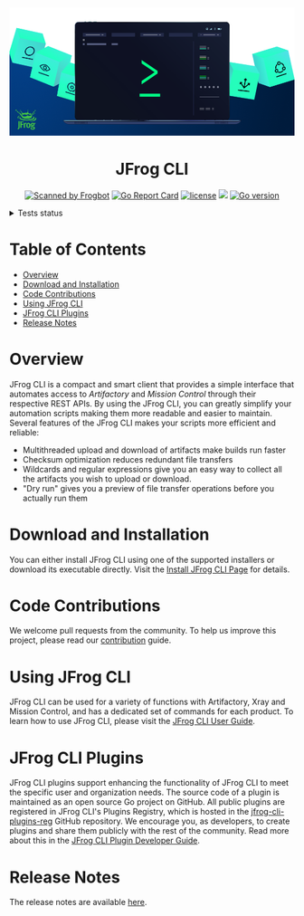 [![JFrog CLI](images/jfrog-cli-intro.png)](https://github.com/jfrog/jfrog-cli)

<div align="center">

# JFrog CLI

[![Scanned by Frogbot](https://raw.github.com/jfrog/frogbot/master/images/frogbot-badge.svg)](https://github.com/jfrog/frogbot#readme)
[![Go Report Card](https://goreportcard.com/badge/github.com/jfrog/jfrog-cli)](https://goreportcard.com/report/github.com/jfrog/jfrog-cli)
[![license](https://img.shields.io/badge/License-Apache_2.0-blue.svg?style=flat)](https://raw.githubusercontent.com/jfrog/jfrog-cli/v2/LICENSE) [![](https://img.shields.io/badge/Docs-%F0%9F%93%96-blue)](https://www.jfrog.com/confluence/display/CLI/JFrog+CLI)
[![Go version](https://img.shields.io/github/go-mod/go-version/jfrog/jfrog-cli)](https://tip.golang.org/doc/go1.20)

</div>

<details>
    <summary>Tests status</summary>
    <table>
        <tr>
            <th></th>
            <th width="100">V2</th>
            <th width="100">DEV</th>
        </tr>
        <div align="center">
            <tr>
                <td><img src="./images/artifactory.png" alt="artifactory"> Artifactory</td>
                <td>
                    <a href="https://github.com/jfrog/jfrog-cli/actions/workflows/artifactoryTests.yml?query=branch%3Av2">
                        <img src="https://github.com/jfrog/jfrog-cli/actions/workflows/artifactoryTests.yml/badge.svg?branch=v2" alt="">
                    </a>
                </td>
                <td>
                    <a href="https://github.com/jfrog/jfrog-cli/actions/workflows/artifactoryTests.yml?query=branch%3Adev">
                        <img src="https://github.com/jfrog/jfrog-cli/actions/workflows/artifactoryTests.yml/badge.svg?branch=dev" alt="">
                    </a>
                </td>
            </tr>
            <tr>
                <td><img src="./images/xray.png" alt="xray"> Xray</td>
                <td>
                    <a href="https://github.com/jfrog/jfrog-cli/actions/workflows/xrayTests.yml?query=branch%3Av2">
                        <img src="https://github.com/jfrog/jfrog-cli/actions/workflows/xrayTests.yml/badge.svg?branch=v2" alt="">
                    </a>
                </td>
                <td>
                    <a href="https://github.com/jfrog/jfrog-cli/actions/workflows/xrayTests.yml?query=branch%3Adev">
                        <img src="https://github.com/jfrog/jfrog-cli/actions/workflows/xrayTests.yml/badge.svg?branch=dev" alt="">
                    </a>
                </td>
            </tr>
            <tr>
                <td><img src="./images/distribution.png" alt="distribution"> Distribution</td>
                <td>
                    <a href="https://github.com/jfrog/jfrog-cli/actions/workflows/distributionTests.yml?query=branch%3Av2">
                        <img src="https://github.com/jfrog/jfrog-cli/actions/workflows/distributionTests.yml/badge.svg?branch=v2" alt="">
                    </a>
                </td>
                <td>
                    <a href="https://github.com/jfrog/jfrog-cli/actions/workflows/distributionTests.yml?query=branch%3Adev">
                        <img src="https://github.com/jfrog/jfrog-cli/actions/workflows/distributionTests.yml/badge.svg?branch=dev" alt="">
                    </a>
                </td>
            </tr>
            <tr>
                <td><img src="./images/access.png" alt="access"> Access</td>
                <td>
                    <a href="https://github.com/jfrog/jfrog-cli/actions/workflows/accessTests.yml?query=branch%3Av2">
                        <img src="https://github.com/jfrog/jfrog-cli/actions/workflows/accessTests.yml/badge.svg?branch=v2" alt="">
                    </a>
                </td>
                <td>
                    <a href="https://github.com/jfrog/jfrog-cli/actions/workflows/accessTests.yml?query=branch%3Adev">
                        <img src="https://github.com/jfrog/jfrog-cli/actions/workflows/accessTests.yml/badge.svg?branch=dev" alt="">
                    </a>
                </td>
            </tr>
            <tr>
                <td><img src="./images/maven.png" alt="maven"> Maven</td>
                <td>
                    <a href="https://github.com/jfrog/jfrog-cli/actions/workflows/mavenTests.yml?query=branch%3Av2">
                        <img src="https://github.com/jfrog/jfrog-cli/actions/workflows/mavenTests.yml/badge.svg?branch=v2" alt="">
                    </a>
                </td>
                <td>
                    <a href="https://github.com/jfrog/jfrog-cli/actions/workflows/mavenTests.yml?query=branch%3Adev">
                        <img src="https://github.com/jfrog/jfrog-cli/actions/workflows/mavenTests.yml/badge.svg?branch=dev" alt="">
                    </a>
                </td>
            </tr>
            <tr>
                <td><img src="./images/gradle.png" alt="gradle"> Gradle</td>
                <td>
                    <a href="https://github.com/jfrog/jfrog-cli/actions/workflows/gradleTests.yml?query=branch%3Av2">
                        <img src="https://github.com/jfrog/jfrog-cli/actions/workflows/gradleTests.yml/badge.svg?branch=v2" alt="">
                    </a>
                </td>
                <td>
                    <a href="https://github.com/jfrog/jfrog-cli/actions/workflows/gradleTests.yml?query=branch%3Adev">
                        <img src="https://github.com/jfrog/jfrog-cli/actions/workflows/gradleTests.yml/badge.svg?branch=dev" alt="">
                    </a>
                </td>
            </tr>
            <tr>
                <td><img src="./images/npm.png" alt="npm"> npm</td>
                <td>
                    <a href="https://github.com/jfrog/jfrog-cli/actions/workflows/npmTests.yml?query=branch%3Av2">
                        <img src="https://github.com/jfrog/jfrog-cli/actions/workflows/npmTests.yml/badge.svg?branch=v2" alt="">
                    </a>
                </td>
                <td>
                    <a href="https://github.com/jfrog/jfrog-cli/actions/workflows/npmTests.yml?query=branch%3Adev">
                        <img src="https://github.com/jfrog/jfrog-cli/actions/workflows/npmTests.yml/badge.svg?branch=dev" alt="">
                    </a>
                </td>
            </tr>
            <tr>
                <td><img src="./images/docker.png" alt="docker"> Docker</td>
                <td>
                    <a href="https://github.com/jfrog/jfrog-cli/actions/workflows/dockerTests.yml?query=branch%3Av2">
                        <img src="https://github.com/jfrog/jfrog-cli/actions/workflows/dockerTests.yml/badge.svg?branch=v2" alt="">
                    </a>
                </td>
                <td>
                    <a href="https://github.com/jfrog/jfrog-cli/actions/workflows/dockerTests.yml?query=branch%3Adev">
                        <img src="https://github.com/jfrog/jfrog-cli/actions/workflows/dockerTests.yml/badge.svg?branch=dev" alt="">
                    </a>
                </td>
            </tr>
            <tr>
               <td><img src="./images/podman.png" alt="podman"> Podman</td>
               <td>
                  <a href="https://github.com/jfrog/jfrog-cli/actions/workflows/podmanTests.yml?query=branch%3Av2">
                     <img src="https://github.com/jfrog/jfrog-cli/actions/workflows/podmanTests.yml/badge.svg?branch=v2" alt="">
                  </a>
               </td>
               <td>
                  <a href="https://github.com/jfrog/jfrog-cli/actions/workflows/podmanTests.yml?query=branch%3Adev">
                     <img src="https://github.com/jfrog/jfrog-cli/actions/workflows/podmanTests.yml/badge.svg?branch=dev" alt="">
                  </a>
               </td>
            </tr>
            <tr>
                <td><img src="./images/nuget.png" alt="nuget"> NuGet</td>
                <td>
                    <a href="https://github.com/jfrog/jfrog-cli/actions/workflows/nugetTests.yml?query=branch%3Av2">
                        <img src="https://github.com/jfrog/jfrog-cli/actions/workflows/nugetTests.yml/badge.svg?branch=v2" alt="">
                    </a>
                </td>
                <td>
                    <a href="https://github.com/jfrog/jfrog-cli/actions/workflows/nugetTests.yml?query=branch%3Adev">
                        <img src="https://github.com/jfrog/jfrog-cli/actions/workflows/nugetTests.yml/badge.svg?branch=dev" alt="">
                    </a>
                </td>
            </tr>
            <tr>
                <td><img src="./images/python.png" alt="python"> Python</td>
                <td>
                    <a href="https://github.com/jfrog/jfrog-cli/actions/workflows/pythonTests.yml?query=branch%3Av2">
                        <img src="https://github.com/jfrog/jfrog-cli/actions/workflows/pythonTests.yml/badge.svg?branch=v2" alt="">
                    </a>
                </td>
                <td>
                    <a href="https://github.com/jfrog/jfrog-cli/actions/workflows/pythonTests.yml?query=branch%3Adev">
                        <img src="https://github.com/jfrog/jfrog-cli/actions/workflows/pythonTests.yml/badge.svg?branch=dev" alt="">
                    </a>
                </td>
            </tr>
            <tr>
                <td><img src="./images/go.png" alt="go"> Go</td>
                <td>
                    <a href="https://github.com/jfrog/jfrog-cli/actions/workflows/goTests.yml?query=branch%3Av2">
                        <img src="https://github.com/jfrog/jfrog-cli/actions/workflows/goTests.yml/badge.svg?branch=v2" alt="">
                    </a>
                </td>
                <td>
                    <a href="https://github.com/jfrog/jfrog-cli/actions/workflows/goTests.yml?query=branch%3Adev">
                        <img src="https://github.com/jfrog/jfrog-cli/actions/workflows/goTests.yml/badge.svg?branch=dev" alt="">
                    </a>
                </td>
            </tr>
            <tr>
                <td> 📃 Scripts</td>
                <td>
                    <a href="https://github.com/jfrog/jfrog-cli/actions/workflows/scriptTests.yml?query=branch%3Av2">
                        <img src="https://github.com/jfrog/jfrog-cli/actions/workflows/goTests.yml/badge.svg?branch=v2" alt="">
                    </a>
                </td>
                <td>
                    <a href="https://github.com/jfrog/jfrog-cli/actions/workflows/scriptTests.yml?query=branch%3Adev">
                        <img src="https://github.com/jfrog/jfrog-cli/actions/workflows/goTests.yml/badge.svg?branch=dev" alt="">
                    </a>
                </td>
            </tr>
            <tr>
                <td>📊 Code Analysis</td>
                <td>
                    <a href="https://github.com/jfrog/jfrog-cli/actions/workflows/analysis.yml?query=branch%3Av2">
                        <img src="https://github.com/jfrog/jfrog-cli/actions/workflows/analysis.yml/badge.svg?branch=v2" alt="">
                    </a>
                </td>
                <td>
                    <a href="https://github.com/jfrog/jfrog-cli/actions/workflows/analysis.yml?query=branch%3Adev">
                        <img src="https://github.com/jfrog/jfrog-cli/actions/workflows/analysis.yml/badge.svg?branch=dev" alt="">
                    </a>
                </td>
            </tr>
            <tr>
                <td>🔌 Plugins</td>
                <td>
                    <a href="https://github.com/jfrog/jfrog-cli/actions/workflows/pluginsTests.yml?query=branch%3Av2">
                        <img src="https://github.com/jfrog/jfrog-cli/actions/workflows/pluginsTests.yml/badge.svg?branch=v2" alt="">
                    </a>
                </td>
                <td>
                    <a href="https://github.com/jfrog/jfrog-cli/actions/workflows/pluginsTests.yml?query=branch%3Adev">
                        <img src="https://github.com/jfrog/jfrog-cli/actions/workflows/pluginsTests.yml/badge.svg?branch=dev" alt="">
                    </a>
                </td>
            </tr>
            <tr>
                <td>☁️ Transfer To Cloud</td>
                <td>
                    <a href="https://github.com/jfrog/jfrog-cli/actions/workflows/transferTests.yml?query=branch%3Av2">
                        <img src="https://github.com/jfrog/jfrog-cli/actions/workflows/transferTests.yml/badge.svg?branch=v2" alt="">
                    </a>
                </td>
                <td>
                    <a href="https://github.com/jfrog/jfrog-cli/actions/workflows/transferTests.yml?query=branch%3Adev">
                        <img src="https://github.com/jfrog/jfrog-cli/actions/workflows/transferTests.yml/badge.svg?branch=dev" alt="">
                    </a>
                </td>
            </tr>
        </div>
    </table>
</details>

# Table of Contents

- [Overview](#overview)
- [Download and Installation](#download-and-installation)
- [Code Contributions](#code-contributions)
- [Using JFrog CLI](#using-jfrog-cli)
- [JFrog CLI Plugins](#jfrog-cli-plugins)
- [Release Notes](#release-notes)

# Overview

JFrog CLI is a compact and smart client that provides a simple interface that automates access to _Artifactory_ and
_Mission Control_ through their respective REST APIs.
By using the JFrog CLI, you can greatly simplify your automation scripts making them more readable and easier to
maintain.
Several features of the JFrog CLI makes your scripts more efficient and reliable:

- Multithreaded upload and download of artifacts make builds run faster
- Checksum optimization reduces redundant file transfers
- Wildcards and regular expressions give you an easy way to collect all the artifacts you wish to upload or download.
- "Dry run" gives you a preview of file transfer operations before you actually run them

# Download and Installation

You can either install JFrog CLI using one of the supported installers or download its executable directly. Visit
the [Install JFrog CLI Page](https://jfrog.com/getcli/) for details.

# Code Contributions

We welcome pull requests from the community. To help us improve this project, please read our [contribution](CONTRIBUTING.md) guide.

# Using JFrog CLI

JFrog CLI can be used for a variety of functions with Artifactory, Xray and Mission Control,
and has a dedicated set of commands for each product.
To learn how to use JFrog CLI, please visit
the [JFrog CLI User Guide](https://www.jfrog.com/confluence/display/CLI/Welcome+to+JFrog+CLI).

# JFrog CLI Plugins

JFrog CLI plugins support enhancing the functionality of JFrog CLI to meet the specific user and organization needs. The
source code of a plugin is maintained as an open source Go project on GitHub. All public plugins are registered in JFrog
CLI's Plugins Registry, which is hosted in the [jfrog-cli-plugins-reg](https://github.com/jfrog/jfrog-cli-plugins-reg)
GitHub repository. We encourage you, as developers, to create plugins and share them publicly with the rest of the
community. Read more about this in the [JFrog CLI Plugin Developer Guide](guides/jfrog-cli-plugins-developer-guide.md).

# Release Notes

The release notes are available [here](https://github.com/jfrog/jfrog-cli/releases).
